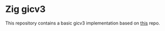 # Zig gicv3

This repository contains a basic gicv3 implementation based on [this](https://github.com/NienfengYao/armv8-bare-metal/tree/572c6f95880e70aa92fe9fed4b8ad7697082a764) repo.